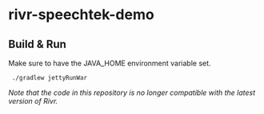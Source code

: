 rivr-speechtek-demo
===================

Build & Run
-----------

Make sure to have the JAVA_HOME environment variable set.

     ./gradlew jettyRunWar



_Note that the code in this repository is no longer compatible with the latest version of Rivr._
